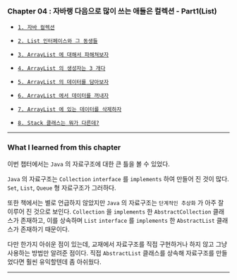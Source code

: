 
### Chapter 04 : 자바랭 다음으로 많이 쓰는 애들은 컬렉션 - Part1(List)

- [`1. 자바 컬렉션`](./section_01_03.md#1-자바-컬렉션)
- [`2. List 인터페이스와 그 동생들`](./section_01_03.md#2-list-인터페이스와-그-동생들)
- [`3. ArrayList 에 대해서 파해쳐보자`](./section_01_03.md#3-arraylist-에-대해서-파해쳐보자)

- [`4. ArrayList 의 생성자는 3 개다`](./section_04_08.md#4-arraylist-의-생성자는-3-개다)
- [`5. ArrayList 의 데이터를 담아보자`](./section_04_08.md#5-arraylist-의-데이터를-담아보자)
- [`6. ArrayList 에서 데이터를 꺼내자`](./section_04_08.md#6-arraylist-에서-데이터를-꺼내자)
- [`7. ArrayList 에 있는 데이터를 삭제하자`](./section_04_08.md#7-arraylist-에-있는-데이터를-삭제하자)
- [`8. Stack 클래스는 뭐가 다른데?`](./section_04_08.md#8-stack-클래스는-뭐가-다른데)

---

### What I learned from this chapter

이번 챕터에서는 `Java` 의 자료구조에 대한 큰 틀을 볼 수 있었다.

`Java` 의 자료구조는 `Collection` `interface` 를 `implements` 하여 만들어 진 것이 많다. `Set`, `List`, `Queue` 형 자료구조가 그러하다.

또한 책에서는 별로 언급하지 않았지만 `Java` 의 자료구조는 `단계적인 추상화` 가 아주 잘 이루어 진 것으로 보인다. `Collection` 을 `implements` 한 `AbstractCollection` 클래스가 존재하고, 이를 상속하며 `List` `interface` 를 `implements` 한 `AbstractList` 클래스가 존재하기 때문이다.

다만 한가지 아쉬운 점이 있는데, 교재에서 자료구조를 직접 구현하거나 하지 않고 그냥 사용하는 방법만 알려준 점이다. 직접 `AbstractList` 클래스를 상속해 자료구조를 만들었다면 훨씬 유익할텐데 좀 아쉬웠다.

---

